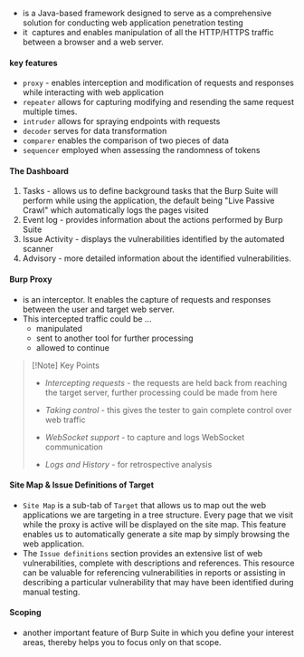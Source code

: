 - is a Java-based framework designed to serve as a comprehensive solution for conducting web application penetration testing
- it  captures and enables manipulation of all the HTTP/HTTPS traffic between a browser and a web server.
#### key features
- `proxy` - enables interception and modification of requests and responses while interacting with web application
- `repeater` allows for capturing modifying and resending the same request multiple times.
- `intruder` allows for spraying endpoints with requests
- `decoder` serves for data transformation
- `comparer` enables the comparison of two pieces of data
- `sequencer` employed when assessing the randomness of tokens

#### The Dashboard
1. Tasks - allows us to define background tasks that the Burp Suite will perform while using the application, the default being "Live Passive Crawl" which automatically logs the pages visited
2. Event log - provides information about the actions performed by Burp Suite
3. Issue Activity - displays the vulnerabilities identified by the automated scanner
4. Advisory - more detailed information about the identified vulnerabilities.

#### Burp Proxy
- is an interceptor. It enables the capture of requests and responses between the user and target web server.
- This intercepted traffic could be ...
	- manipulated
	- sent to another tool for further processing
	- allowed to continue

>[!Note] Key Points
> * *Intercepting requests* - the requests are held back from reaching the target server, further processing could be made from here
> 
> * *Taking control* - this gives the tester to gain complete control over web traffic
> 
> * *WebSocket support* - to capture and logs WebSocket communication
> 
> * *Logs and History* - for retrospective analysis


#### Site Map & Issue Definitions of Target
- `Site Map` is a sub-tab of `Target` that allows us to map out the web applications we are targeting in a tree structure. Every page that we visit while the proxy is active will be displayed on the site map. This feature enables us to automatically generate a site map by simply browsing the web application.
- The `Issue definitions` section provides an extensive list of web vulnerabilities, complete with descriptions and references. This resource can be valuable for referencing vulnerabilities in reports or assisting in describing a particular vulnerability that may have been identified during manual testing.

#### Scoping
- another important feature of Burp Suite in which you define your interest areas, thereby helps you to focus only on that scope.





